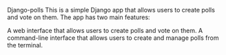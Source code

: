 Django-polls
This is a simple Django app that allows users to create polls and vote on them. The app has two main features:

A web interface that allows users to create polls and vote on them.
A command-line interface that allows users to create and manage polls from the terminal.
